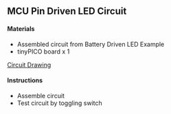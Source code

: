 ## MCU Pin Driven LED Circuit

#### Materials
 - Assembled circuit from Battery Driven LED Example
 - tinyPICO board x 1

[Circuit Drawing](lesson01-02.pdf)

#### Instructions
 - Assemble circuit
 - Test circuit by toggling switch
